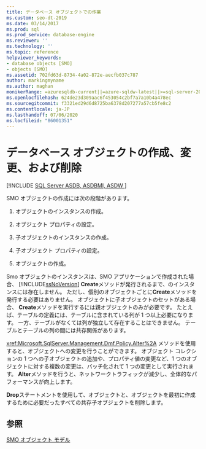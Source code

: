 ```yaml
---
title: データベース オブジェクトでの作業
ms.custom: seo-dt-2019
ms.date: 03/14/2017
ms.prod: sql
ms.prod_service: database-engine
ms.reviewer: ''
ms.technology: ''
ms.topic: reference
helpviewer_keywords:
- database objects [SMO]
- objects [SMO]
ms.assetid: 702fd63d-8734-4a02-872e-aecfb037c787
author: markingmyname
ms.author: maghan
monikerRange: =azuresqldb-current||=azure-sqldw-latest||>=sql-server-2016||=sqlallproducts-allversions||>=sql-server-linux-2017||=azuresqldb-mi-current
ms.openlocfilehash: 624de23d309aac6f453054c2bf7a7a10b4a478ec
ms.sourcegitcommit: f3321ed29d6d8725ba6378d207277a57cb5fe8c2
ms.contentlocale: ja-JP
ms.lasthandoff: 07/06/2020
ms.locfileid: "86001351"
---
```

# <a name="creating-altering-and-removing-database-objects"></a>データベース オブジェクトの作成、変更、および削除
[!INCLUDE [SQL Server ASDB, ASDBMI, ASDW ](../../../includes/applies-to-version/sql-asdb-asdbmi-asa.md)]

  SMO オブジェクトの作成には次の段階があります。  
  
1.  オブジェクトのインスタンスの作成。  
  
2.  オブジェクト プロパティの設定。  
  
3.  子オブジェクトのインスタンスの作成。  
  
4.  子オブジェクト プロパティの設定。  
  
5.  オブジェクトの作成。  

 Smo オブジェクトのインスタンスは、SMO アプリケーションで作成された場合、 [!INCLUDE[ssNoVersion](../../../includes/ssnoversion-md.md)] **Create**メソッドが発行されるまで、のインスタンスには存在しません。 ただし、個別のオブジェクトごとに**Create**メソッドを発行する必要はありません。 オブジェクトに子オブジェクトのセットがある場合、 **Create**メソッドを実行するには親オブジェクトのみが必要です。 たとえば、テーブルの定義には、テーブルに含まれている列が 1 つ以上必要になります。 一方、テーブルがなくては列が独立して存在することはできません。 テーブルとテーブルの列の間には共存関係があります。  
  
 <xref:Microsoft.SqlServer.Management.Dmf.Policy.Alter%2A> メソッドを使用すると、オブジェクトへの変更を行うことができます。 オブジェクト コレクションの 1 つへの子オブジェクトの追加や、プロパティ値の変更など、1 つのオブジェクトに対する複数の変更は、バッチ化されて 1 つの変更として実行されます。 **Alter**メソッドを行うと、ネットワークトラフィックが減少し、全体的なパフォーマンスが向上します。  
  
 **Drop**ステートメントを使用して、オブジェクトと、オブジェクトを最初に作成するために必要だったすべての共存子オブジェクトを削除します。  
  
## <a name="see-also"></a>参照  
 [SMO オブジェクト モデル](../../../relational-databases/server-management-objects-smo/smo-object-model.md)  
  
  
